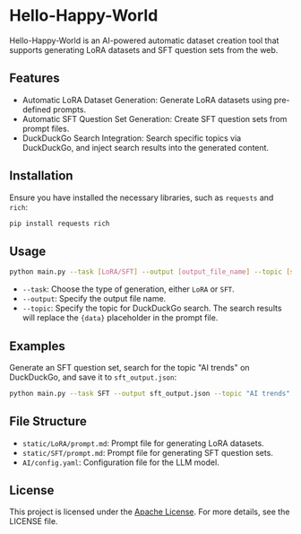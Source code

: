 # Hello-Happy-World

Hello-Happy-World is an AI-powered automatic dataset creation tool that supports generating LoRA datasets and SFT question sets from the web.

## Features

- Automatic LoRA Dataset Generation: Generate LoRA datasets using pre-defined prompts.
- Automatic SFT Question Set Generation: Create SFT question sets from prompt files.
- DuckDuckGo Search Integration: Search specific topics via DuckDuckGo, and inject search results into the generated content.

## Installation

Ensure you have installed the necessary libraries, such as `requests` and `rich`:

```bash
pip install requests rich
```

## Usage

```bash
python main.py --task [LoRA/SFT] --output [output_file_name] --topic [search_topic]
```

- `--task`: Choose the type of generation, either `LoRA` or `SFT`.
- `--output`: Specify the output file name.
- `--topic`: Specify the topic for DuckDuckGo search. The search results will replace the `{data}` placeholder in the prompt file.

## Examples

Generate an SFT question set, search for the topic "AI trends" on DuckDuckGo, and save it to `sft_output.json`:

```bash
python main.py --task SFT --output sft_output.json --topic "AI trends"
```

## File Structure

- `static/LoRA/prompt.md`: Prompt file for generating LoRA datasets.
- `static/SFT/prompt.md`: Prompt file for generating SFT question sets.
- `AI/config.yaml`: Configuration file for the LLM model.

## License

This project is licensed under the [Apache License](LICENSE). For more details, see the LICENSE file.
